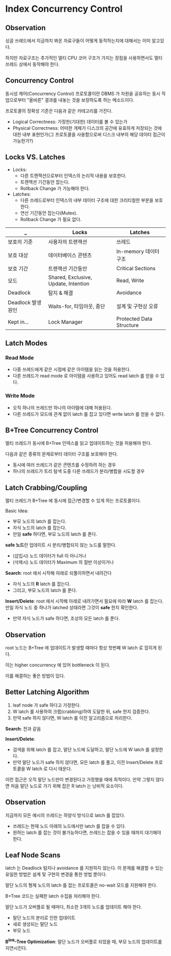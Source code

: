 # Index Concurrency Control

## Observation

싱글 쓰레드에서 지금까지 봐온 자료구들이 어떻게 동작하는지에 대해서는 이미 알고있다.

하지만 자료구조는 추가적인 멀티 CPU 코어 구조가 가지는 장점을 사용하면서도 멀티 쓰레드 상에서 동작해야 한다.

## Concurrency Control

동시성 제어(Concurrency Control) 프로토콜이란 DBMS 가 자원을 공유하는 동시 작업으로부터 "올바른" 결과를 내놓는 것을 보장하도록 하는 메소드이다.

프로토콜의 정확성 기준은 다음과 같은 카테고리를 가진다.
* Logical Correctness: 가정한(기대한) 데이터를 볼 수 있는가
* Physical Correctness: 어떠한 개체가 디스크의 공간에 유효하게 저장되는 것에 대한 내부 표현인가(그 프로토콜을 사용함으로써 디스크 내부의 해당 데이터 접근이 가능한가?)

## Locks VS. Latches

* Locks:
    * 다른 트랜잭션으로부터 인덱스의 논리적 내용을 보호한다.
    * 트랜잭션 기간동안 잡는다.
    * Rollback Change 가 가능해야 한다.
* Latches:
    * 다른 쓰레드로부터 인덱스의 내부 데이터 구조에 대한 크리티컬한 부분을 보호한다.
    * 연산 기간동안 잡는다(Mutex).
    * Rollback Change 가 필요 없다.

_           | Locks                       | Latches
------------|-----------------------------|------------------------
보호의 기준    | 사용자의 트랜잭션               | 쓰레드
보호 대상     | 데이터베이스 콘텐츠              | In-memory 데이터 구조
보호 기간     | 트랜잭션 기간동안                | Critical Sections
모드         | Shared, Exclusive, Update, Intention | Read, Write
Deadlock    | 탐지 & 해결                   | Avoidance
Deadlock 발생원인 | Waits-for, 타임아웃, 중단   | 설계 및 구현상 오류
Kept in...  | Lock Manager                | Protected Data Structure

## Latch Modes

### Read Mode

* 다중 쓰레드에게 같은 시점에 같은 아이템을 읽는 것을 허용한다.
* 다른 쓰레드가 read mode 로 아이템을 사용하고 있어도 read latch 를 얻을 수 있다.

### Write Mode

* 오직 하나의 쓰레드만 하나의 아이템에 대해 허용된다.
* 다른 쓰레드가 모드에 관계 없이 latch 를 잡고 있다면 write latch 를 얻을 수 없다.

## B+Tree Concurrency Control

멀티 쓰레드가 동시에 B+Tree 인덱스를 읽고 업데이트하는 것을 허용해야 한다.

다음과 같은 종류의 문제로부터 데이터 구조를 보호해야 한다.
* 동시에 여러 쓰레드가 같은 콘텐츠를 수정하려 하는 경우
* 하나의 쓰레드가 트리 탐색 도중 다른 쓰레드가 분리/병합을 시도할 경우

## Latch Crabbing/Coupling

멀티 쓰레드가 B+Tree 에 동시에 접근/변경할 수 있게 하는 프로토콜이다.

Basic Idea:
* 부모 노드의 latch 를 잡는다.
* 자식 노드의 latch 를 잡는다.
* 만일 **safe** 하다면, 부모 노드의 latch 를 푼다.

**safe 노드**란 업데이트 시 분리/병합되지 않는 노드를 말한다.
* (삽입시) 노드 데이터가 full 이 아니거나
* (삭제시) 노드 데이터가 Maximum 의 절반 이상이거나

**Search**: root 에서 시작해 아래로 되풀이하면서 내려간다
* 자식 노드의 **R** latch 를 잡는다.
* 그리고, 부모 노드의 latch 를 푼다.

**Insert/Delete**: root 에서 시작해 아래로 내려가면서 필요에 따라 **W** latch 를 잡는다. 만일 자식 노드 중 하나가 latched 상태라면 그것이 **safe** 한지 확인한다.
* 만약 자식 노드가 safe 하다면, 조상의 모든 latch 를 푼다.

## Observation

root 노드는 B+Tree 에 업데이트가 발생할 때마다 항상 첫번째 W latch 로 잡히게 된다.

이는 higher concurrency 에 있어 bottleneck 이 된다.

이를 해결하는 좋은 방법이 있다.

## Better Latching Algorithm

1. leaf node 가 safe 하다고 가정한다.
2. W latch 를 사용하여 크랩(crabbing)하여 도달한 뒤, safe 한지 검증한다.
3. 만약 safe 하지 않다면, W latch 를 이전 알고리즘으로 처리한다.

**Search**: 전과 같음

**Insert/Delete**:
* 검색을 위해 latch 를 잡고, 말단 노드에 도달하고, 말단 노드에 W latch 를 설정한다.
* 만약 말단 노드가 safe 하지 않다면, 모든 latch 를 풀고, 이전 Insert/Delete 프로토콜을 W latch 로 다시 태운다.

이런 접근은 오직 말단 노드만이 변경된다고 가정했을 때에 최적이다. 만약 그렇지 않다면 처음 말단 노드로 가기 위해 잡은 R latch 는 낭비적 요소이다. 

## Observation

지금까지 모든 예시의 쓰레드는 하양식 방식으로 latch 를 잡았다.
* 쓰레드는 현재 노드 아래의 노드에서만 latch 를 잡을 수 있다.
* 원하는 latch 를 잡는 것이 불가능하다면, 쓰레드는 잡을 수 있을 때까지 대기해야 한다.

## Leaf Node Scans

latch 는 Deadlock 탐지나 avoidance 를 지원하지 않는다. 이 문제를 해결할 수 있는 유일한 방법은 설계 및 구현의 변경을 통한 방법 뿐이다.

말단 노드의 형제 노드의 latch 를 잡는 프로토콜은 no-wait 모드를 지원해야 한다.

B+Tree 코드는 실패한 latch 수집을 처리해야 한다.

말단 노드가 오버플로 될 때마다, 최소한 3개의 노드를 업데이트 해야 한다.
* 말단 노드의 분리로 인한 업데이트
* 새로 생성되는 말단 노드
* 부모 노드

**B<sup>link</sup>-Tree Optimization**: 말단 노드가 오버플로 되었을 때, 부모 노드의 업데이트를 지연시킨다.
